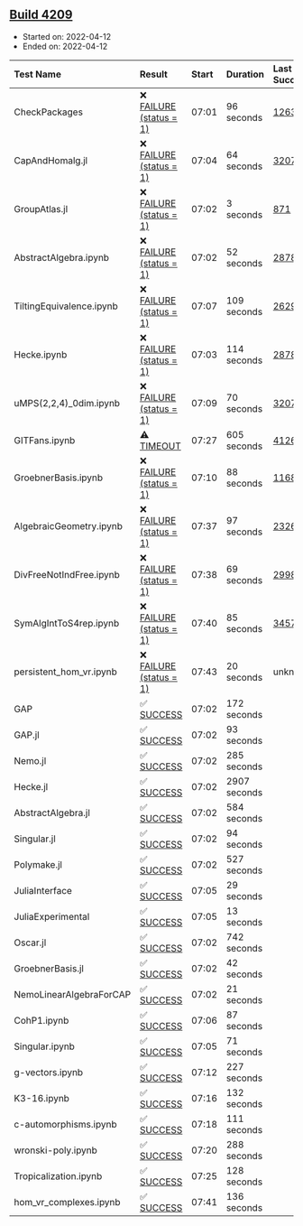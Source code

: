 ## [Build 4209](https://oscarci.mathematik.uni-kl.de/job/oscar-stable/4209/)

* Started on: 2022-04-12
* Ended on: 2022-04-12

| Test Name    | Result | Start | Duration | Last Success | First Failure |
|:-------------|:-------|:------|:---------|:-------------|:--------------|
| CheckPackages | ❌ [FAILURE (status = 1)](https://oscarci.mathematik.uni-kl.de/job/oscar-stable/4209/artifact/logs/build-4209/CheckPackages.log) | 07:01 | 96 seconds | [1263](https://oscarci.mathematik.uni-kl.de/job/oscar-stable/1263/) | [1264](https://oscarci.mathematik.uni-kl.de/job/oscar-stable/1264/) |
| CapAndHomalg.jl | ❌ [FAILURE (status = 1)](https://oscarci.mathematik.uni-kl.de/job/oscar-stable/4209/artifact/logs/build-4209/CapAndHomalg.jl.log) | 07:04 | 64 seconds | [3207](https://oscarci.mathematik.uni-kl.de/job/oscar-stable/3207/) | [3208](https://oscarci.mathematik.uni-kl.de/job/oscar-stable/3208/) |
| GroupAtlas.jl | ❌ [FAILURE (status = 1)](https://oscarci.mathematik.uni-kl.de/job/oscar-stable/4209/artifact/logs/build-4209/GroupAtlas.jl.log) | 07:02 | 3 seconds | [871](https://oscarci.mathematik.uni-kl.de/job/oscar-stable/871/) | [872](https://oscarci.mathematik.uni-kl.de/job/oscar-stable/872/) |
| AbstractAlgebra.ipynb | ❌ [FAILURE (status = 1)](https://oscarci.mathematik.uni-kl.de/job/oscar-stable/4209/artifact/logs/build-4209/AbstractAlgebra.ipynb.log) | 07:02 | 52 seconds | [2878](https://oscarci.mathematik.uni-kl.de/job/oscar-stable/2878/) | [2879](https://oscarci.mathematik.uni-kl.de/job/oscar-stable/2879/) |
| TiltingEquivalence.ipynb | ❌ [FAILURE (status = 1)](https://oscarci.mathematik.uni-kl.de/job/oscar-stable/4209/artifact/logs/build-4209/TiltingEquivalence.ipynb.log) | 07:07 | 109 seconds | [2629](https://oscarci.mathematik.uni-kl.de/job/oscar-stable/2629/) | [2630](https://oscarci.mathematik.uni-kl.de/job/oscar-stable/2630/) |
| Hecke.ipynb | ❌ [FAILURE (status = 1)](https://oscarci.mathematik.uni-kl.de/job/oscar-stable/4209/artifact/logs/build-4209/Hecke.ipynb.log) | 07:03 | 114 seconds | [2878](https://oscarci.mathematik.uni-kl.de/job/oscar-stable/2878/) | [2879](https://oscarci.mathematik.uni-kl.de/job/oscar-stable/2879/) |
| uMPS(2,2,4)_0dim.ipynb | ❌ [FAILURE (status = 1)](https://oscarci.mathematik.uni-kl.de/job/oscar-stable/4209/artifact/logs/build-4209/uMPS-2-2-4-_0dim.ipynb.log) | 07:09 | 70 seconds | [3207](https://oscarci.mathematik.uni-kl.de/job/oscar-stable/3207/) | [3208](https://oscarci.mathematik.uni-kl.de/job/oscar-stable/3208/) |
| GITFans.ipynb | ⚠ [TIMEOUT](https://oscarci.mathematik.uni-kl.de/job/oscar-stable/4209/artifact/logs/build-4209/GITFans.ipynb.log) | 07:27 | 605 seconds | [4126](https://oscarci.mathematik.uni-kl.de/job/oscar-stable/4126/) | [4127](https://oscarci.mathematik.uni-kl.de/job/oscar-stable/4127/) |
| GroebnerBasis.ipynb | ❌ [FAILURE (status = 1)](https://oscarci.mathematik.uni-kl.de/job/oscar-stable/4209/artifact/logs/build-4209/GroebnerBasis.ipynb.log) | 07:10 | 88 seconds | [1168](https://oscarci.mathematik.uni-kl.de/job/oscar-stable/1168/) | [1169](https://oscarci.mathematik.uni-kl.de/job/oscar-stable/1169/) |
| AlgebraicGeometry.ipynb | ❌ [FAILURE (status = 1)](https://oscarci.mathematik.uni-kl.de/job/oscar-stable/4209/artifact/logs/build-4209/AlgebraicGeometry.ipynb.log) | 07:37 | 97 seconds | [2326](https://oscarci.mathematik.uni-kl.de/job/oscar-stable/2326/) | [2327](https://oscarci.mathematik.uni-kl.de/job/oscar-stable/2327/) |
| DivFreeNotIndFree.ipynb | ❌ [FAILURE (status = 1)](https://oscarci.mathematik.uni-kl.de/job/oscar-stable/4209/artifact/logs/build-4209/DivFreeNotIndFree.ipynb.log) | 07:38 | 69 seconds | [2998](https://oscarci.mathematik.uni-kl.de/job/oscar-stable/2998/) | [2999](https://oscarci.mathematik.uni-kl.de/job/oscar-stable/2999/) |
| SymAlgIntToS4rep.ipynb | ❌ [FAILURE (status = 1)](https://oscarci.mathematik.uni-kl.de/job/oscar-stable/4209/artifact/logs/build-4209/SymAlgIntToS4rep.ipynb.log) | 07:40 | 85 seconds | [3457](https://oscarci.mathematik.uni-kl.de/job/oscar-stable/3457/) | [3458](https://oscarci.mathematik.uni-kl.de/job/oscar-stable/3458/) |
| persistent_hom_vr.ipynb | ❌ [FAILURE (status = 1)](https://oscarci.mathematik.uni-kl.de/job/oscar-stable/4209/artifact/logs/build-4209/persistent_hom_vr.ipynb.log) | 07:43 | 20 seconds | unknown | unknown |
| GAP | ✅ [SUCCESS](https://oscarci.mathematik.uni-kl.de/job/oscar-stable/4209/artifact/logs/build-4209/GAP.log) | 07:02 | 172 seconds |  |  |
| GAP.jl | ✅ [SUCCESS](https://oscarci.mathematik.uni-kl.de/job/oscar-stable/4209/artifact/logs/build-4209/GAP.jl.log) | 07:02 | 93 seconds |  |  |
| Nemo.jl | ✅ [SUCCESS](https://oscarci.mathematik.uni-kl.de/job/oscar-stable/4209/artifact/logs/build-4209/Nemo.jl.log) | 07:02 | 285 seconds |  |  |
| Hecke.jl | ✅ [SUCCESS](https://oscarci.mathematik.uni-kl.de/job/oscar-stable/4209/artifact/logs/build-4209/Hecke.jl.log) | 07:02 | 2907 seconds |  |  |
| AbstractAlgebra.jl | ✅ [SUCCESS](https://oscarci.mathematik.uni-kl.de/job/oscar-stable/4209/artifact/logs/build-4209/AbstractAlgebra.jl.log) | 07:02 | 584 seconds |  |  |
| Singular.jl | ✅ [SUCCESS](https://oscarci.mathematik.uni-kl.de/job/oscar-stable/4209/artifact/logs/build-4209/Singular.jl.log) | 07:02 | 94 seconds |  |  |
| Polymake.jl | ✅ [SUCCESS](https://oscarci.mathematik.uni-kl.de/job/oscar-stable/4209/artifact/logs/build-4209/Polymake.jl.log) | 07:02 | 527 seconds |  |  |
| JuliaInterface | ✅ [SUCCESS](https://oscarci.mathematik.uni-kl.de/job/oscar-stable/4209/artifact/logs/build-4209/JuliaInterface.log) | 07:05 | 29 seconds |  |  |
| JuliaExperimental | ✅ [SUCCESS](https://oscarci.mathematik.uni-kl.de/job/oscar-stable/4209/artifact/logs/build-4209/JuliaExperimental.log) | 07:05 | 13 seconds |  |  |
| Oscar.jl | ✅ [SUCCESS](https://oscarci.mathematik.uni-kl.de/job/oscar-stable/4209/artifact/logs/build-4209/Oscar.jl.log) | 07:02 | 742 seconds |  |  |
| GroebnerBasis.jl | ✅ [SUCCESS](https://oscarci.mathematik.uni-kl.de/job/oscar-stable/4209/artifact/logs/build-4209/GroebnerBasis.jl.log) | 07:02 | 42 seconds |  |  |
| NemoLinearAlgebraForCAP | ✅ [SUCCESS](https://oscarci.mathematik.uni-kl.de/job/oscar-stable/4209/artifact/logs/build-4209/NemoLinearAlgebraForCAP.log) | 07:02 | 21 seconds |  |  |
| CohP1.ipynb | ✅ [SUCCESS](https://oscarci.mathematik.uni-kl.de/job/oscar-stable/4209/artifact/logs/build-4209/CohP1.ipynb.log) | 07:06 | 87 seconds |  |  |
| Singular.ipynb | ✅ [SUCCESS](https://oscarci.mathematik.uni-kl.de/job/oscar-stable/4209/artifact/logs/build-4209/Singular.ipynb.log) | 07:05 | 71 seconds |  |  |
| g-vectors.ipynb | ✅ [SUCCESS](https://oscarci.mathematik.uni-kl.de/job/oscar-stable/4209/artifact/logs/build-4209/g-vectors.ipynb.log) | 07:12 | 227 seconds |  |  |
| K3-16.ipynb | ✅ [SUCCESS](https://oscarci.mathematik.uni-kl.de/job/oscar-stable/4209/artifact/logs/build-4209/K3-16.ipynb.log) | 07:16 | 132 seconds |  |  |
| c-automorphisms.ipynb | ✅ [SUCCESS](https://oscarci.mathematik.uni-kl.de/job/oscar-stable/4209/artifact/logs/build-4209/c-automorphisms.ipynb.log) | 07:18 | 111 seconds |  |  |
| wronski-poly.ipynb | ✅ [SUCCESS](https://oscarci.mathematik.uni-kl.de/job/oscar-stable/4209/artifact/logs/build-4209/wronski-poly.ipynb.log) | 07:20 | 288 seconds |  |  |
| Tropicalization.ipynb | ✅ [SUCCESS](https://oscarci.mathematik.uni-kl.de/job/oscar-stable/4209/artifact/logs/build-4209/Tropicalization.ipynb.log) | 07:25 | 128 seconds |  |  |
| hom_vr_complexes.ipynb | ✅ [SUCCESS](https://oscarci.mathematik.uni-kl.de/job/oscar-stable/4209/artifact/logs/build-4209/hom_vr_complexes.ipynb.log) | 07:41 | 136 seconds |  |  |

